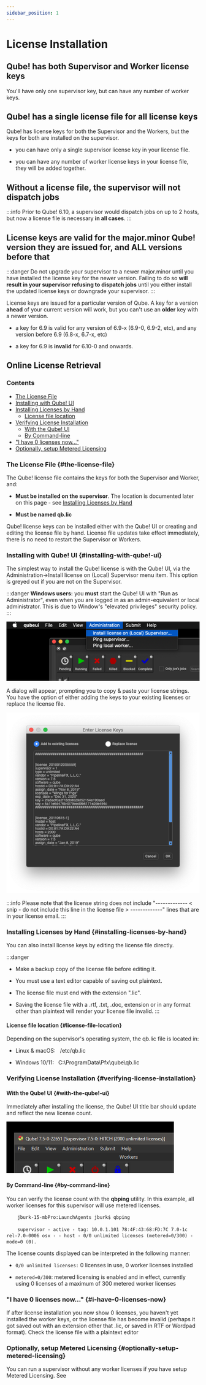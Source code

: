 ```yaml
---
sidebar_position: 1
---
```


# License Installation

## Qube! has both Supervisor and Worker license keys

You'll have only one supervisor key, but can have any number of worker
keys.

## Qube! has a single license file for all license keys

Qube! has license keys for both the Supervisor and the Workers, but the
keys for both are installed on the supervisor.

-   you can have only a single supervisor license key in your license
    file.

-   you can have any number of worker license keys in your license file,
    they will be added together.

## Without a license file, the supervisor will not dispatch jobs

:::info
Prior to Qube! 6.10, a supervisor would dispatch jobs on up to 2 hosts,
but now a license file is necessary **in all cases**.
:::

## License keys are valid for the major.minor Qube! version they are issued for, and ALL versions before that

:::danger
Do not upgrade your supervisor to a newer major.minor until you have
installed the license key for the newer version. Failing to do so **will
result in your supervisor refusing to dispatch jobs** until you either
install the updated license keys or downgrade your supervisor.
:::

License keys are issued for a particular version of Qube. A key for a
version **ahead** of your current version will work, but you can't use
an **older** key with a newer version.

-   a key for 6.9 is valid for any version of 6.9-x (6.9-0, 6.9-2, etc),
    and any version before 6.9 (6.8-x, 6.7-x, etc)

-   a key for 6.9 is **invalid** for 6.10-0 and onwards.

## Online License Retrieval

### Contents
- [The License File](#the-license-file)
- [Installing with Qube! UI](#installing-with-qube!-ui)
- [Installing Licenses by Hand](#installing-licenses-by-hand)
  - [License file location](#license-file-location)
- [Verifying License Installation](#verifying-license-installation)
  - [With the Qube! UI](#with-the-qube!-ui)
  - [By Command-line](#by-command-line)
- ["I have 0 licenses now..."](#i-have-0-licenses-now)
- [Optionally, setup Metered Licensing](#optionally-setup-metered-licensing)

### The License File {#the-license-file}

The Qube! license file contains the keys for both the Supervisor and
Worker, and:

-   **Must be installed on the supervisor**. The location is documented
    later on this page - see [Installing Licenses by Hand](#installing-licenses-by-hand)

-   **Must be named qb.lic**

Qube! license keys can be installed either with the Qube! UI or creating
and editing the license file by hand. License file updates take effect
immediately, there is no need to restart the Supervisor or Workers.

### Installing with Qube! UI {#installing-with-qube!-ui}

The simplest way to install the Qube! license is with the Qube! UI, via
the Administration-\>Install license on (Local) Supervisor menu item.
This option is greyed out if you are not on the Supervisor.

:::danger
**Windows users:** you **must** start the Qube! UI with "Run as
Administrator", even when you are logged in as an admin-equivalent or
local administrator. This is due to Window's "elevated privileges"
security policy.
:::

![image](img/424952629a9f097705d40579e013929868a99ca9.png)

A dialog will appear, prompting you to copy & paste your license
strings. You have the option of either adding the keys to your existing
licenses or replace the license file.

![image](img/4d4172af07da775669e95b5ce3df7b6564b5d7d8.png)

:::info
Please note that the license string does not include
\"\-\-\-\-\-\-\-\-\-\-\-\-- \< snip - do not include this line in the
license file \> \-\-\-\-\-\-\-\-\-\-\-\--\" lines that are in your
license email.
:::

### Installing Licenses by Hand {#installing-licenses-by-hand}

You can also install license keys by editing the license file directly.


:::danger
-   Make a backup copy of the license file before editing it.

-   You must use a text editor capable of saving out plaintext.

-   The license file must end with the extension ".lic".

-   Saving the license file with a .rtf, .txt, .doc, extension or in any
    format other than plaintext will render your license file invalid.
:::

#### License file location {#license-file-location}

Depending on the supervisor\'s operating system, the qb.lic file is
located in:

-   Linux & macOS: &nbsp; /etc/qb.lic

-   Windows 10/11: &nbsp; C:\ProgramData\Pfx\qube\qb.lic

### Verifying License Installation {#verifying-license-installation}

#### With the Qube! UI {#with-the-qube!-ui}

Immediately after installing the license, the Qube! UI title bar should
update and reflect the new license count.

![image](img/73585a0747d574422473cf867c4fa84feb0aa7a4.png)

#### By Command-line {#by-command-line}

You can verify the license count with the **qbping** utility. In this
example, all worker licenses for this supervisor will use metered
licenses.

```
    jburk-15-mbPro:LaunchAgents jburk$ qbping

    supervisor - active - tag: 10.0.1.101 78:4F:43:68:FD:7C 7.0-1c rel-7.0-0006 osx - - host - 0/0 unlimited licenses (metered=0/300) - mode=0 (0).
```

The license counts displayed can be interpreted in the following manner:

-   `0/0 unlimited licenses:` 0 licenses in use, 0 worker licenses
    installed

-   `metered=0/300`: metered licensing is enabled and in effect,
    currently using 0 licenses of a maximum of 300 metered worker
    licenses

### "I have 0 licenses now\..." {#i-have-0-licenses-now}

If after license installation you now show 0 licenses, you haven\'t yet
installed the worker keys, or the license file has become invalid
(perhaps it got saved out with an extension other that .lic, or saved in
RTF or Wordpad format). Check the license file with a plaintext editor

### Optionally, setup Metered Licensing {#optionally-setup-metered-licensing}

You can run a supervisor without any worker licenses if you have setup
Metered Licensing. See
